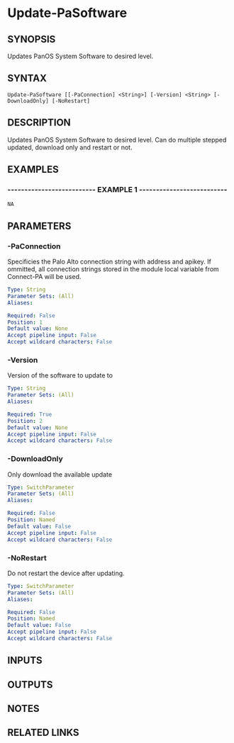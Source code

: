 ﻿---
external help file: pspaloalto-help.xml
Module Name: pspaloalto
online version: 
schema: 2.0.0
---

# Update-PaSoftware

## SYNOPSIS
Updates PanOS System Software to desired level.

## SYNTAX

```
Update-PaSoftware [[-PaConnection] <String>] [-Version] <String> [-DownloadOnly] [-NoRestart]
```

## DESCRIPTION
Updates PanOS System Software to desired level. 
Can do multiple stepped updated, download only and restart or not.

## EXAMPLES

### -------------------------- EXAMPLE 1 --------------------------
```
NA
```

## PARAMETERS

### -PaConnection
Specificies the Palo Alto connection string with address and apikey.
If ommitted, all connection strings stored in the module local variable from Connect-PA will be used.

```yaml
Type: String
Parameter Sets: (All)
Aliases: 

Required: False
Position: 1
Default value: None
Accept pipeline input: False
Accept wildcard characters: False
```

### -Version
Version of the software to update to

```yaml
Type: String
Parameter Sets: (All)
Aliases: 

Required: True
Position: 2
Default value: None
Accept pipeline input: False
Accept wildcard characters: False
```

### -DownloadOnly
Only download the available update

```yaml
Type: SwitchParameter
Parameter Sets: (All)
Aliases: 

Required: False
Position: Named
Default value: False
Accept pipeline input: False
Accept wildcard characters: False
```

### -NoRestart
Do not restart the device after updating.

```yaml
Type: SwitchParameter
Parameter Sets: (All)
Aliases: 

Required: False
Position: Named
Default value: False
Accept pipeline input: False
Accept wildcard characters: False
```

## INPUTS

## OUTPUTS

## NOTES

## RELATED LINKS

